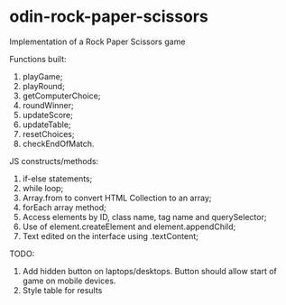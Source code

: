 # odin-rock-paper-scissors
Implementation of a Rock Paper Scissors game

Functions built:
1. playGame;
2. playRound;
3. getComputerChoice;
4. roundWinner;
5. updateScore;
6. updateTable;
7. resetChoices;
8. checkEndOfMatch.

JS constructs/methods:
1. if-else statements;
2. while loop;
3. Array.from to convert HTML Collection to an array;
4. forEach array method;
5. Access elements by ID, class name, tag name and querySelector;
6. Use of element.createElement and element.appendChild;
7. Text edited on the interface using .textContent;

TODO:
1. Add hidden button on laptops/desktops. Button should allow start of game on mobile devices.
2. Style table for results